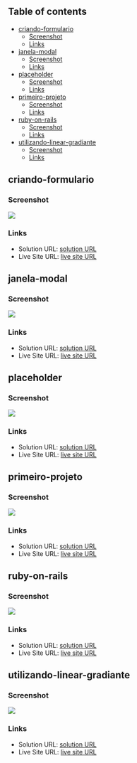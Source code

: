 ## Table of contents

- [criando-formulario](#criando-formulario)
  - [Screenshot](#screenshot)
  - [Links](#links)
- [janela-modal](#janela-modal)
  - [Screenshot](#screenshot)
  - [Links](#links)
- [placeholder](#placeholder)
  - [Screenshot](#screenshot)
  - [Links](#links)
- [primeiro-projeto](#primeiro-projeto)
  - [Screenshot](#screenshot)
  - [Links](#links)
- [ruby-on-rails](#ruby-on-rails)
  - [Screenshot](#screenshot)
  - [Links](#links)
- [utilizando-linear-gradiante](#utilizando-linear-gradiante)
  - [Screenshot](#screenshot)
  - [Links](#links)

## criando-formulario

### Screenshot

![](./design/NFT-preview-card-component.png)

### Links

- Solution URL: [solution URL](https://github.com/Theuz1nh0/NFT-preview-card-component)
- Live Site URL: [live site URL](https://theuz1nh0.github.io/NFT-preview-card-component/)

## janela-modal

### Screenshot

![](./design/NFT-preview-card-component.png)

### Links

- Solution URL: [solution URL](https://github.com/Theuz1nh0/NFT-preview-card-component)
- Live Site URL: [live site URL](https://theuz1nh0.github.io/NFT-preview-card-component/)

## placeholder

### Screenshot

![](./design/NFT-preview-card-component.png)

### Links

- Solution URL: [solution URL](https://github.com/Theuz1nh0/NFT-preview-card-component)
- Live Site URL: [live site URL](https://theuz1nh0.github.io/NFT-preview-card-component/)

## primeiro-projeto

### Screenshot

![](./design/NFT-preview-card-component.png)

### Links

- Solution URL: [solution URL](https://github.com/Theuz1nh0/NFT-preview-card-component)
- Live Site URL: [live site URL](https://theuz1nh0.github.io/NFT-preview-card-component/)

## ruby-on-rails

### Screenshot

![](./design/NFT-preview-card-component.png)

### Links

- Solution URL: [solution URL](https://github.com/Theuz1nh0/NFT-preview-card-component)
- Live Site URL: [live site URL](https://theuz1nh0.github.io/NFT-preview-card-component/)

## utilizando-linear-gradiante

### Screenshot

![](./design/NFT-preview-card-component.png)

### Links

- Solution URL: [solution URL](https://github.com/Theuz1nh0/NFT-preview-card-component)
- Live Site URL: [live site URL](https://theuz1nh0.github.io/NFT-preview-card-component/)
